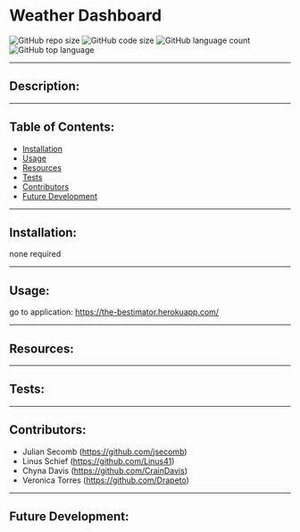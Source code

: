 # Weather Dashboard
  ![GitHub repo size](https://img.shields.io/github/repo-size/Linus41/Bestimator?style=for-the-badge) ![GitHub code size](https://img.shields.io/github/languages/code-size/Linus41/Bestimator?color=gold&style=for-the-badge) ![GitHub language count](https://img.shields.io/github/languages/count/Linus41/Bestimator?color=green&style=for-the-badge) ![GitHub top language](https://img.shields.io/github/languages/top/Linus41/Bestimator?color=red&style=for-the-badge)

---

## Description:


---

## Table of Contents:
* [Installation](#installation)
* [Usage](#usage)
* [Resources](#resources)
* [Tests](#tests)
* [Contributors](#questions)
* [Future Development](#future-development)

---

## Installation:
none required

---

## Usage:
go to application: https://the-bestimator.herokuapp.com/

---

## Resources:

---

## Tests:

---

## Contributors: 
* Julian Secomb (https://github.com/jsecomb)
* Linus Schief (https://github.com/Linus41)
* Chyna Davis (https://github.com/CrainDavis)
* Veronica Torres (https://github.com/Drapeto)

---

## Future Development:
